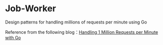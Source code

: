 # Job-Worker
Design patterns for handling millions of requests per minute using Go

Reference from the following blog：[Handling 1 Million Requests per Minute with Go](http://marcio.io/2015/07/handling-1-million-requests-per-minute-with-golang/)